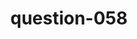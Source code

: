 ---
layout: question
title: question-058
number: 058
question: Name an animal some people keep as a pet that you would never allow in your house.
answer1: Snake | 37
answer2: Rat | 21
answer3: Lizard | 19
answer4: Tarantula | 5
answer5: Mouse | 5
answer6: Cockroach | 4
answer7: Dog | 2
answer8:
answer9:
answer10:
---